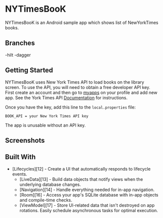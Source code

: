 # NYTimesBooK
NYTimesBooK is an Android sample app which shows list of NewYorkTimes books.

Branches 
---------------
-hilt
-dagger

Getting Started
---------------
NYTimesBooK uses New York Times API to load books on the library screen. To use the API, you will need to obtain a free developer API key. First create an account and then go to [myapps](https://developer.nytimes.com/my-apps) on your profile and add new app. See the York Times API [Documentation](https://developer.nytimes.com/docs/books-product/1/overview) for instructions.

Once you have the key, add this line to the `local.properties` file:

```
BOOK_API = your New York Times API key
```
The app is unusable without an API key.

Screenshots
-----------

Built With
-----------
* [Lifecycles][12] - Create a UI that automatically responds to lifecycle events.
  * [LiveData][13] - Build data objects that notify views when the underlying database changes.
  * [Navigation][14] - Handle everything needed for in-app navigation.
  * [Room][16] - Access your app's SQLite database with in-app objects and compile-time checks.
  * [ViewModel][17] - Store UI-related data that isn't destroyed on app rotations. Easily schedule
     asynchronous tasks for optimal execution.



